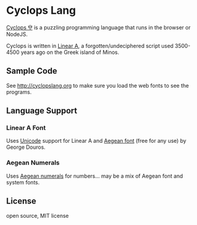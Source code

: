 # Cyclops Lang

<a href="http://cyclopslang.org">Cyclops 𐙀</a> is a puzzling programming language that runs in the browser or NodeJS.

Cyclops is written in <a href="https://en.wikipedia.org/wiki/Linear_A_(script)">Linear A</a>,
a forgotten/undeciphered script used 3500-4500 years ago on the Greek island of Minos.

## Sample Code

See <a href="http://cyclopslang.org">http://cyclopslang.org</a> to make sure you load the
web fonts to see the programs.

## Language Support

### Linear A Font

Uses <a href="http://unicode.org/charts/PDF/U10600.pdf">Unicode</a> support for Linear A
and <a href="http://users.teilar.gr/~g1951d/">Aegean font</a> (free for any use) by
George Douros.

### Aegean Numerals

Uses <a href="https://en.wikipedia.org/wiki/Aegean_numerals">Aegean numerals</a> for numbers... may be a mix of Aegean font and system fonts.

## License

open source, MIT license
